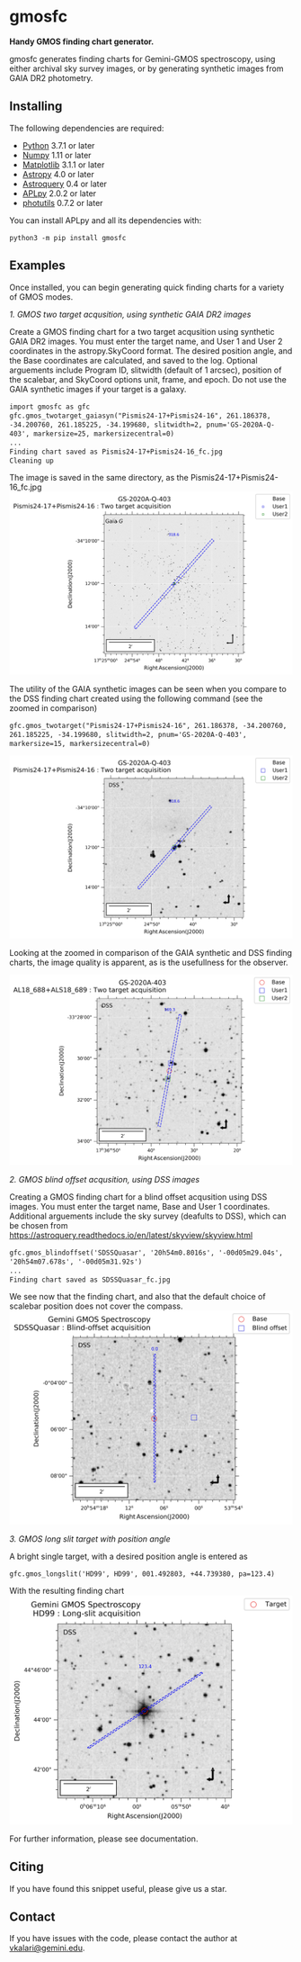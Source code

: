 gmosfc
==========

**Handy GMOS finding chart generator.**

gmosfc generates finding charts for Gemini-GMOS spectroscopy, using either archival sky survey images, or by generating synthetic images from GAIA DR2 photometry. 


Installing
----------

The following dependencies are required:

* [Python](https://www.python.org/download/releases/3.0/) 3.7.1 or later
* [Numpy](http://www.numpy.org) 1.11 or later
* [Matplotlib](http://www.matplotlib.org) 3.1.1 or later
* [Astropy](http://www.astropy.org) 4.0 or later
* [Astroquery](https://astroquery.readthedocs.io/en/latest/) 0.4 or later
* [APLpy](https://aplpy.github.io/) 2.0.2 or later
* [photutils](https://photutils.readthedocs.io/en/stable/) 0.7.2 or later

You can install APLpy and all its dependencies with:

    python3 -m pip install gmosfc
    


Examples
----------

Once installed, you can begin generating quick finding charts for a variety of GMOS modes.


*1. GMOS two target acqusition, using synthetic GAIA DR2 images*

Create a GMOS finding chart for a two target acqusition using synthetic GAIA DR2 images. You must enter the target name, and User 1 and User 2 coordinates in the astropy.SkyCoord format. The desired position angle, and the Base coordinates are calculated, and saved to the log.
Optional arguements include  Program ID, slitwidth (default of 1 arcsec), position of the scalebar, and SkyCoord options unit, frame, and epoch. Do not use the GAIA synthetic images if your target is a galaxy. 

    import gmosfc as gfc
    gfc.gmos_twotarget_gaiasyn("Pismis24-17+Pismis24-16", 261.186378, -34.200760, 261.185225, -34.199680, slitwidth=2, pnum='GS-2020A-Q-403', markersize=25, markersizecentral=0)     
    ...
    Finding chart saved as Pismis24-17+Pismis24-16_fc.jpg
    Cleaning up
    
The image is saved in the same directory, as the Pismis24-17+Pismis24-16_fc.jpg    
![Image of ALS](https://github.com/astroquackers/gmosfc/blob/master/images/Pismis24-17%2BPismis24-16_fc_gaia.jpg)

The utility of the GAIA synthetic images can be seen when you compare to the DSS finding chart created using the following command (see the zoomed in comparison)

    gfc.gmos_twotarget("Pismis24-17+Pismis24-16", 261.186378, -34.200760, 261.185225, -34.199680, slitwidth=2, pnum='GS-2020A-Q-403', markersize=15, markersizecentral=0)
    
![Image of ALS](https://github.com/astroquackers/gmosfc/blob/master/images/Pismis24-17%2BPismis24-16_fc.jpg)

Looking at the zoomed in comparison of the GAIA synthetic and DSS finding charts, the image quality is apparent, as is the usefullness for the observer.  

![Image of Zoom](https://github.com/astroquackers/gmosfc/blob/master/AL18_688%2BALS18_689_dss.jpg)


*2. GMOS blind offset acqusition, using DSS images*

Creating a GMOS finding chart for a blind offset acqusition using DSS images. You must enter the target name, Base and User 1 coordinates. Additional arguements include the sky survey (deafults to DSS), which can be chosen from https://astroquery.readthedocs.io/en/latest/skyview/skyview.html  

    gfc.gmos_blindoffset('SDSSQuasar', '20h54m0.8016s', '-00d05m29.04s', '20h54m07.678s', '-00d05m31.92s')
    ...
    Finding chart saved as SDSSQuasar_fc.jpg    

We see now that the finding chart, and also that the default choice of scalebar position does not cover the compass.
![Image of quasar](https://github.com/astroquackers/gmosfc/blob/master/images/SDSSQuasar_fc.jpg)


*3. GMOS long slit target with position angle*

A bright single target, with a desired position angle is entered as
    
    gfc.gmos_longslit('HD99', HD99', 001.492803, +44.739380, pa=123.4)
    
With the resulting finding chart
![HD99](https://github.com/astroquackers/gmosfc/blob/master/images/HD99_fc.jpg)
    

For further information, please see documentation.     
    
Citing
------

If you have found this snippet useful, please give us a star.


Contact
----------

If you have issues with the code, please contact the author at vkalari@gemini.edu.
